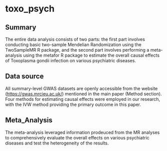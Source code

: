 # toxo_psych
## Summary

The entire data analysis consists of two parts: the first part involves conducting basic two-sample Mendelian Randomization using the TwoSampleMR R package, and the second part involves performing a meta-analysis using the metafor R package to estimate the overall causal effects of Toxoplasma gondii infection on various psychiatric diseases. 

## Data source

All summary-level GWAS datasets are openly accessible from the website (https://gwas.mrcieu.ac.uk/) mentioned in the main paper (Method section). Four methods for estimating causal effects were employed in our research, with the IVW method providing the primary outcome in this paper.

## Meta_Analysis

The meta-analysis leveraged information prodeuced from the MR analyses to comprehensively evaluate the overall effects on various psychiatric diseases and test the heterogeneity of the results.

